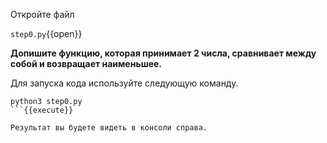 Откройте файл

`step0.py`{{open}}

**Допишите функцию, которая принимает 2 числа, сравнивает между собой и возвращает наименьшее.**


Для запуска кода используйте следующую команду.

```
python3 step0.py
```{{execute}}

Результат вы будете видеть в консоли справа.


